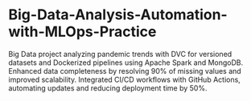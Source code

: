 # Big-Data-Analysis-Automation-with-MLOps-Practice
Big Data project analyzing pandemic trends with DVC for versioned datasets and Dockerized pipelines using Apache Spark and MongoDB. Enhanced data completeness by resolving 90% of missing values and improved scalability. Integrated CI/CD workflows with GitHub Actions, automating updates and reducing deployment time by 50%. 
 